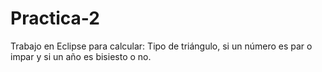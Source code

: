 # Practica-2
Trabajo en Eclipse para calcular: Tipo de triángulo, si un número es par o impar y si un año es bisiesto o no.

